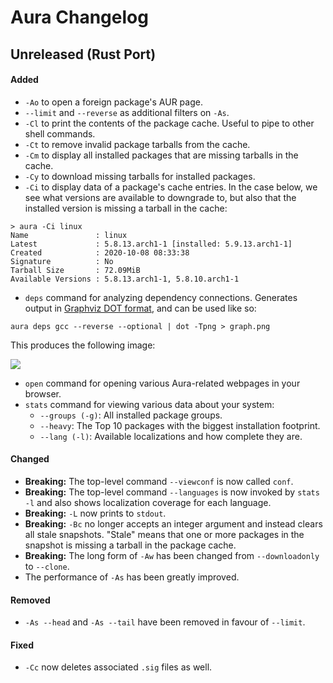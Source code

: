 # Aura Changelog

## Unreleased (Rust Port)

#### Added

- `-Ao` to open a foreign package's AUR page.
- `--limit` and `--reverse` as additional filters on `-As`.
- `-Cl` to print the contents of the package cache. Useful to pipe to other shell commands.
- `-Ct` to remove invalid package tarballs from the cache.
- `-Cm` to display all installed packages that are missing tarballs in the cache.
- `-Cy` to download missing tarballs for installed packages.
- `-Ci` to display data of a package's cache entries. In the case below, we see
  what versions are available to downgrade to, but also that the installed
  version is missing a tarball in the cache:

```
> aura -Ci linux
Name               : linux
Latest             : 5.8.13.arch1-1 [installed: 5.9.13.arch1-1]
Created            : 2020-10-08 08:33:38
Signature          : No
Tarball Size       : 72.09MiB
Available Versions : 5.8.13.arch1-1, 5.8.10.arch1-1
```

- `deps` command for analyzing dependency connections. Generates output in
  [Graphviz DOT format](https://en.wikipedia.org/wiki/DOT_%28graph_description_language%29),
  and can be used like so:

```
aura deps gcc --reverse --optional | dot -Tpng > graph.png
```

This produces the following image:

![](assets/gcc-graph.png)

- `open` command for opening various Aura-related webpages in your browser.
- `stats` command for viewing various data about your system:
  - `--groups (-g)`: All installed package groups.
  - `--heavy`: The Top 10 packages with the biggest installation footprint.
  - `--lang (-l)`: Available localizations and how complete they are.

#### Changed

- **Breaking:** The top-level command `--viewconf` is now called `conf`.
- **Breaking:** The top-level command `--languages` is now invoked by `stats -l`
  and also shows localization coverage for each language.
- **Breaking:** `-L` now prints to `stdout`.
- **Breaking:** `-Bc` no longer accepts an integer argument and instead clears
  all stale snapshots. "Stale" means that one or more packages in the snapshot
  is missing a tarball in the package cache.
- **Breaking:** The long form of `-Aw` has been changed from `--downloadonly` to
  `--clone`.
- The performance of `-As` has been greatly improved.

#### Removed

- `-As --head` and `-As --tail` have been removed in favour of `--limit`.

#### Fixed

- `-Cc` now deletes associated `.sig` files as well.
